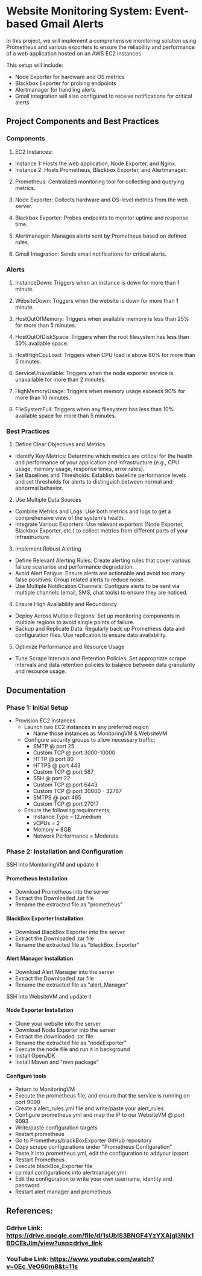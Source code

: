 
# Website Monitoring System: Event-based Gmail Alerts

In this project, we will implement a comprehensive monitoring solution using Prometheus and various exporters to ensure the reliability and performance of a web application hosted on an AWS EC2 instances. 

This setup will include:
- Node Exporter for hardware and OS metrics
- Blackbox Exporter for probing endpoints
- Alertmanager for handling alerts
- Gmail integration will also configured to receive notifications for critical alerts


## Project Components and Best Practices

### Components
1. EC2 Instances:
- Instance 1: Hosts the web application, Node Exporter, and Nginx.
- Instance 2: Hosts Prometheus, Blackbox Exporter, and Alertmanager.

2. Prometheus: Centralized monitoring tool for collecting and querying metrics.

3. Node Exporter: Collects hardware and OS-level metrics from the web server.

4. Blackbox Exporter: Probes endpoints to monitor uptime and response time.

5. Alertmanager: Manages alerts sent by Prometheus based on defined
rules.

6. Gmail Integration: Sends email notifications for critical alerts.

### Alerts
1. InstanceDown: Triggers when an instance is down for more than 1
minute.

2. WebsiteDown: Triggers when the website is down for more than 1
minute.

3. HostOutOfMemory: Triggers when available memory is less than 25%
for more than 5 minutes.

4. HostOutOfDiskSpace: Triggers when the root filesystem has less than 50% available space.

5. HostHighCpuLoad: Triggers when CPU load is above 80% for more than 5 minutes.

6. ServiceUnavailable: Triggers when the node exporter service is
unavailable for more than 2 minutes.

7. HighMemoryUsage: Triggers when memory usage exceeds 90% for
more than 10 minutes.

8. FileSystemFull: Triggers when any filesystem has less than 10% available space for more than 5 minutes.

### Best Practices
1. Define Clear Objectives and Metrics
- Identify Key Metrics: Determine which metrics are critical for the health and performance of your application and infrastructure (e.g., CPU usage, memory usage, response times, error rates).
- Set Baselines and Thresholds: Establish baseline performance levels and set thresholds for alerts to distinguish between normal and abnormal behavior.

2. Use Multiple Data Sources
- Combine Metrics and Logs: Use both metrics and logs to get a comprehensive view of the system's health.
- Integrate Various Exporters: Use relevant exporters (Node Exporter, Blackbox Exporter, etc.) to collect metrics from different parts of your infrastructure.

3. Implement Robust Alerting
- Define Relevant Alerting Rules: Create alerting rules that cover various failure scenarios and performance degradation.
- Avoid Alert Fatigue: Ensure alerts are actionable and avoid too many false positives. Group related alerts to reduce noise.
- Use Multiple Notification Channels: Configure alerts to be sent via multiple channels (email, SMS, chat tools) to ensure they are noticed.

4. Ensure High Availability and Redundancy
- Deploy Across Multiple Regions: Set up monitoring components in multiple regions to avoid single points of failure.
- Backup and Replicate Data: Regularly back up Prometheus data and configuration files. Use replication to ensure data availability.

5. Optimize Performance and Resource Usage
- Tune Scrape Intervals and Retention Policies: Set appropriate scrape intervals and data retention policies to balance between data granularity and resource usage.
## Documentation

### Phase 1: Initial Setup
- Provision EC2 Instances
    - Launch two EC2 instances in any preferred region
        - Name those instances as MonitoringVM & WebsiteVM
    - Configure security groups to allow necessary traffic;
        - SMTP @ port 25
        - Custom TCP @ port 3000-10000
        - HTTP @ port 80
        - HTTPS @ port 443
        - Custom TCP @ port 587
        - SSH @ port 22
        - Custom TCP @ port 6443
        - Custom TCP @ port 30000 - 32767
        - SMTPS @ port 465
        - Custom TCP @ port 27017
    - Ensure the following requirements;
        - Instance Type = t2.medium
        - vCPUs = 2
        - Memory = 8GB
        - Network Performance = Moderate

### Phase 2: Installation and Configuration

SSH into MonitoringVM and update it
#### Prometheus Installation
- Download Prometheus into the server
- Extract the Downloaded .tar file
- Rename the extracted file as "prometheus" 
#### BlackBox Exporter Installation
- Download BlackBox Exporter into the server
- Extract the Downloaded .tar file
- Rename the extracted file as "blackBox_Exporter"
#### Alert Manager Installation
- Download Alert Manager into the server
- Extract the Downloaded .tar file
- Rename the extracted file as "alert_Manager"

SSH into WebsiteVM and update it
#### Node Exporter Installation
- Clone your website into the server
- Download Node Exporter into the server
- Extract the downloaded .tar file
- Rename the extracted file as "nodeExporter"
- Execute the node file and run it in background
- Install OpenJDK
- Install Maven and "mvn package"

#### Configure tools
- Return to MonitoringVM
- Execute the prometheus file, and ensure that the service is running on port 9090
- Create a alert_rules.yml file and write/paste your alert_rules
- Configure prometheus.yml and map the IP to our WebsiteVM @ port 9093
- Write/paste configuration targets
- Restart prometheus
- Go to Prometheus/blackBoxExporter GitHub repository
- Copy scrape configurations under "Prometheus Configuration"
- Paste it into prometheus.yml, edit the configuration to addyour ip:port
- Restart Prometheus
- Execute blackBox_Exporter file
- cp mail configurations into alertmanager.yml
- Edit the configuration to write your own username, identity and password
- Restart alert manager and prometheus

## References:
### Gdrive Link: https://drive.google.com/file/d/1sUbIS3BNGF4YzYXAjgI3Nlx1BDCEkJIm/view?usp=drive_link
### YouTube Link: https://www.youtube.com/watch?v=0Ec_VeO60m8&t=11s
